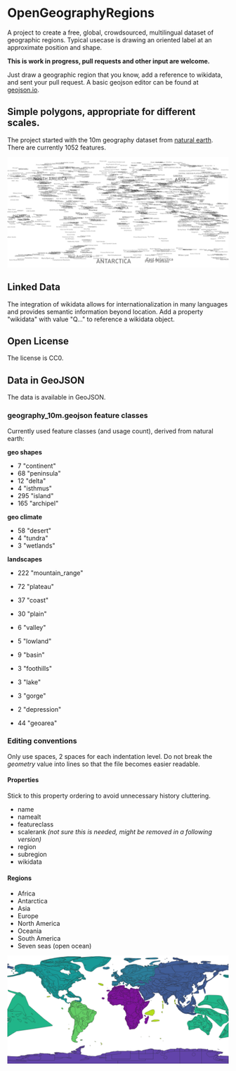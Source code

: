 # OpenGeographyRegions
A project to create a free, global, crowdsourced, multilingual dataset of geographic regions. Typical usecase is drawing an oriented label at an approximate position and shape.

**This is work in progress, pull requests and other input are welcome.**

Just draw a geographic region that you know, add a reference to wikidata, and sent your pull request. A basic geojson editor can be found at [geojson.io](http://geojson.io/).

## Simple polygons, appropriate for different scales.
The project started with the 10m geography dataset from [natural earth](https://www.naturalearthdata.com/). There are currently 1052 features.

![](resources/names.png)

## Linked Data
The integration of wikidata allows for internationalization in many languages and provides semantic information beyond location.
Add a property "wikidata" with value "Q..." to reference a wikidata object.

## Open License
The license is CC0.

## Data in GeoJSON
The data is available in GeoJSON. 

### geography_10m.geojson feature classes
Currently used feature classes (and usage count), derived from natural earth:

**geo shapes**
*   7 "continent"
*  68 "peninsula"
*  12 "delta"
*   4 "isthmus"
* 295 "island"
* 165 "archipel"

**geo climate**
*  58 "desert"
*   4 "tundra"
*   3 "wetlands"

**landscapes**
* 222 "mountain_range"
*  72 "plateau"
*  37 "coast"
*  30 "plain"
*   6 "valley"
*   5 "lowland"
*   9 "basin"
*   3 "foothills"
*   3 "lake"
*   3 "gorge"
*   2 "depression"

*  44 "geoarea"

### Editing conventions
Only use spaces, 2 spaces for each indentation level. Do not break the *geometry* value into lines so that the file becomes easier readable.
#### Properties
Stick to this property ordering to avoid unnecessary history cluttering.
* name
* namealt
* featureclass
* scalerank *(not sure this is needed, might be removed in a following version)*
* region
* subregion
* wikidata

#### Regions
* Africa
* Antarctica
* Asia
* Europe
* North America
* Oceania
* South America
* Seven seas (open ocean)

![](resources/regions.png)
